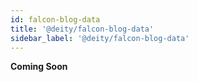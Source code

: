 ```yaml
---
id: falcon-blog-data
title: '@deity/falcon-blog-data'
sidebar_label: '@deity/falcon-blog-data'
---
```


**Coming Soon**
